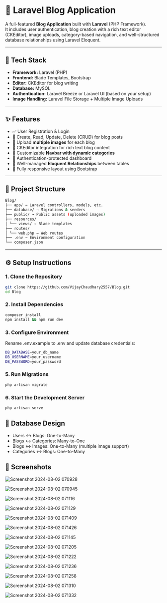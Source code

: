 # 📰 Laravel Blog Application

A full-featured **Blog Application** built with **Laravel** (PHP Framework).  
It includes user authentication, blog creation with a rich text editor (CKEditor), image uploads, category-based navigation, and well-structured database relationships using Laravel Eloquent.

---

## 🚀 Tech Stack

- **Framework:** Laravel (PHP)
- **Frontend:** Blade Templates, Bootstrap
- **Editor:** CKEditor for blog writing
- **Database:** MySQL
- **Authentication:** Laravel Breeze or Laravel UI (based on your setup)
- **Image Handling:** Laravel File Storage + Multiple Image Uploads

---

## ✨ Features

- ✅ User Registration & Login  
- 📝 Create, Read, Update, Delete (CRUD) for blog posts  
- 📸 Upload **multiple images** for each blog  
- 🧠 CKEditor integration for rich text blog content  
- 🧭 Customizable **Navbar with dynamic categories**  
- 🔐 Authentication-protected dashboard  
- 🔗 Well-managed **Eloquent Relationships** between tables  
- 📱 Fully responsive layout using Bootstrap  

---

## 📁 Project Structure

```bash
Blog/
├── app/ → Laravel controllers, models, etc.
├── database/ → Migrations & seeders
├── public/ → Public assets (uploaded images)
├── resources/
│ └── views/ → Blade templates
├── routes/
│ └── web.php → Web routes
├── .env → Environment configuration
└── composer.json
```


---

## ⚙️ Setup Instructions

### 1. Clone the Repository

```bash
git clone https://github.com/VijayChaudhary2557/Blog.git
cd Blog
```

### 2. Install Dependencies
```bash
composer install
npm install && npm run dev
```

### 3. Configure Environment
Rename .env.example to .env and update database credentials:
```bash
DB_DATABASE=your_db_name
DB_USERNAME=your_username
DB_PASSWORD=your_password
```

### 5. Run Migrations
```bash
php artisan migrate
```
### 6. Start the Development Server
```bash
php artisan serve
```

## 🧠 Database Design
- Users ↔ Blogs: One-to-Many
- Blogs ↔ Categories: Many-to-One
- Blogs ↔ Images: One-to-Many (multiple image support)
- Categories ↔ Blogs: One-to-Many

## 📸 Screenshots

![Screenshot 2024-08-02 070928](https://github.com/user-attachments/assets/3d2b5f86-187c-4166-b598-1704d7931157)

![Screenshot 2024-08-02 070945](https://github.com/user-attachments/assets/b49bee10-2640-4bb8-9fbe-0a36db64074a)

![Screenshot 2024-08-02 071116](https://github.com/user-attachments/assets/165a96c0-3c00-46ed-b115-5d3f7225e73a)

![Screenshot 2024-08-02 071129](https://github.com/user-attachments/assets/44c8047e-7bfe-4e5d-896f-ef80a0f19045)

![Screenshot 2024-08-02 071409](https://github.com/user-attachments/assets/2b3eb048-cded-4cfb-861a-05d031713a7b)

![Screenshot 2024-08-02 071426](https://github.com/user-attachments/assets/246a74b1-377c-41dc-9cc6-931759d4923d)

![Screenshot 2024-08-02 071145](https://github.com/user-attachments/assets/bae89168-88f9-4ed8-a08a-9f6db1f3067f)

![Screenshot 2024-08-02 071205](https://github.com/user-attachments/assets/5334221d-f470-4666-87a9-d0c940e477e5)

![Screenshot 2024-08-02 071222](https://github.com/user-attachments/assets/4e6dcec0-b32a-4a16-b01f-b4da54836090)

![Screenshot 2024-08-02 071236](https://github.com/user-attachments/assets/df6d388b-1fdb-4f89-a4d3-eeffe8e222b9)

![Screenshot 2024-08-02 071258](https://github.com/user-attachments/assets/2131ce6c-ddfa-4513-9426-867f3d30c110)

![Screenshot 2024-08-02 071310](https://github.com/user-attachments/assets/d4a9354f-1cc2-4c74-98dc-2049d465bb08)

![Screenshot 2024-08-02 071332](https://github.com/user-attachments/assets/2309a3d4-d039-4040-ab4a-6451f91b5521)
